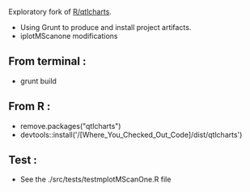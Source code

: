 Exploratory fork of [R/qtlcharts](http://kbroman.org/qtlcharts/). 

* Using Grunt to produce and install project artifacts.
* iplotMScanone modifications

From terminal :
--------------
- grunt build


From R : 
---------
- remove.packages("qtlcharts")
- devtools::install('/[Where_You_Checked_Out_Code]/dist/qtlcharts')

Test :
------
- See the ./src/tests/testmplotMScanOne.R file